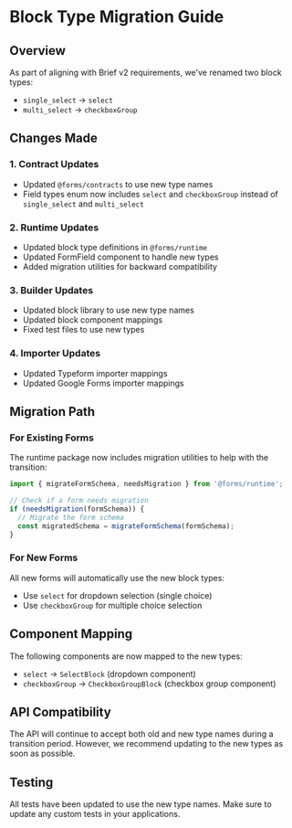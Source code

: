 # Block Type Migration Guide

## Overview

As part of aligning with Brief v2 requirements, we've renamed two block types:
- `single_select` → `select`
- `multi_select` → `checkboxGroup`

## Changes Made

### 1. Contract Updates
- Updated `@forms/contracts` to use new type names
- Field types enum now includes `select` and `checkboxGroup` instead of `single_select` and `multi_select`

### 2. Runtime Updates
- Updated block type definitions in `@forms/runtime`
- Updated FormField component to handle new types
- Added migration utilities for backward compatibility

### 3. Builder Updates
- Updated block library to use new type names
- Updated block component mappings
- Fixed test files to use new types

### 4. Importer Updates
- Updated Typeform importer mappings
- Updated Google Forms importer mappings

## Migration Path

### For Existing Forms

The runtime package now includes migration utilities to help with the transition:

```typescript
import { migrateFormSchema, needsMigration } from '@forms/runtime';

// Check if a form needs migration
if (needsMigration(formSchema)) {
  // Migrate the form schema
  const migratedSchema = migrateFormSchema(formSchema);
}
```

### For New Forms

All new forms will automatically use the new block types:
- Use `select` for dropdown selection (single choice)
- Use `checkboxGroup` for multiple choice selection

## Component Mapping

The following components are now mapped to the new types:
- `select` → `SelectBlock` (dropdown component)
- `checkboxGroup` → `CheckboxGroupBlock` (checkbox group component)

## API Compatibility

The API will continue to accept both old and new type names during a transition period. However, we recommend updating to the new types as soon as possible.

## Testing

All tests have been updated to use the new type names. Make sure to update any custom tests in your applications.